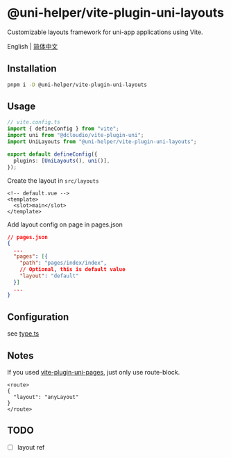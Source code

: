 # @uni-helper/vite-plugin-uni-layouts

Customizable layouts framework for uni-app applications using Vite.

English | [简体中文](./README.zhCN.md)

## Installation

```bash
pnpm i -D @uni-helper/vite-plugin-uni-layouts
```

## Usage

```ts
// vite.config.ts
import { defineConfig } from "vite";
import uni from "@dcloudio/vite-plugin-uni";
import UniLayouts from "@uni-helper/vite-plugin-uni-layouts";

export default defineConfig({
  plugins: [UniLayouts(), uni()],
});
```

Create the layout in `src/layouts`

```vue
<!-- default.vue -->
<template>
  <slot>main</slot>
</template>
```

Add layout config on page in pages.json

```json
// pages.json
{
  ...
  "pages": [{
    "path": "pages/index/index",
    // Optional, this is default value
    "layout": "default"
  }]
  ...
}
```

## Configuration

see [type.ts](./src/types.ts)

## Notes

If you used [vite-plugin-uni-pages](https://github.com/uni-helper/vite-plugin-uni-pages), just only use route-block.

```vue
<route>
{
  "layout": "anyLayout"
}
</route>
```

## TODO

- [ ] layout ref
